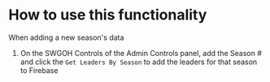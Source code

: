 # How to use this functionality

When adding a new season's data
1.  On the SWGOH Controls of the Admin Controls panel, add the Season # and click the `Get Leaders By Season` to add the leaders for that season to Firebase
